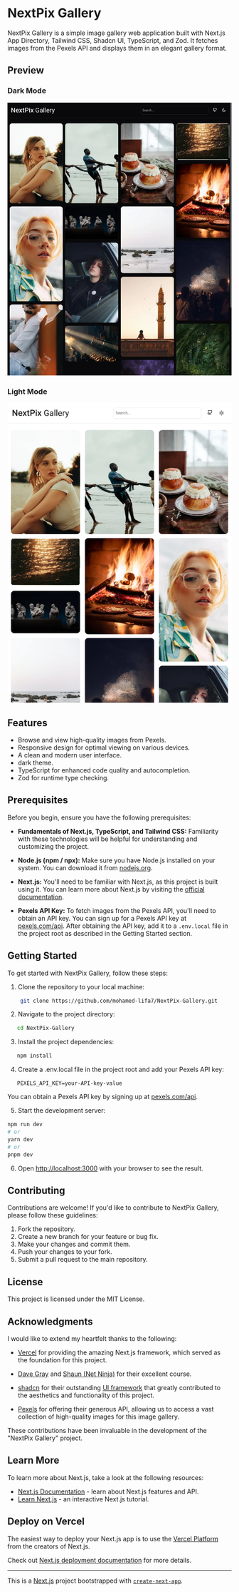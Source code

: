 # NextPix Gallery

NextPix Gallery is a simple image gallery web application built with Next.js App Directory, Tailwind CSS, Shadcn UI, TypeScript, and Zod. It fetches images from the Pexels API and displays them in an elegant gallery format.

## Preview

### Dark Mode

![Dark Mode Preview](./preview2.png)

### Light Mode

![Light Mode Preview](./preview1.png)

## Features

-  Browse and view high-quality images from Pexels.
-  Responsive design for optimal viewing on various devices.
-  A clean and modern user interface.
-  dark theme.
-  TypeScript for enhanced code quality and autocompletion.
-  Zod for runtime type checking.

## Prerequisites

Before you begin, ensure you have the following prerequisites:

-  **Fundamentals of Next.js, TypeScript, and Tailwind CSS:** Familiarity with these technologies will be helpful for understanding and customizing the project.

-  **Node.js (npm / npx):** Make sure you have Node.js installed on your system. You can download it from [nodejs.org](https://nodejs.org/).

-  **Next.js:** You'll need to be familiar with Next.js, as this project is built using it. You can learn more about Next.js by visiting the [official documentation](https://nextjs.org/docs).

-  **Pexels API Key:** To fetch images from the Pexels API, you'll need to obtain an API key. You can sign up for a Pexels API key at [pexels.com/api](https://www.pexels.com/api/). After obtaining the API key, add it to a `.env.local` file in the project root as described in the Getting Started section.

## Getting Started

To get started with NextPix Gallery, follow these steps:

1. Clone the repository to your local machine:

```bash
    git clone https://github.com/mohamed-lifa7/NextPix-Gallery.git
```

2. Navigate to the project directory:

```bash
   cd NextPix-Gallery
```

3. Install the project dependencies:

```bash
   npm install
```

4. Create a .env.local file in the project root and add your Pexels API key:

```plaintext
   PEXELS_API_KEY=your-API-key-value
```

You can obtain a Pexels API key by signing up at [pexels.com/api](https://www.pexels.com/api/).

5. Start the development server:

```bash
npm run dev
# or
yarn dev
# or
pnpm dev
```

6. Open [http://localhost:3000](http://localhost:3000) with your browser to see the result.

## Contributing

Contributions are welcome! If you'd like to contribute to NextPix Gallery, please follow these guidelines:

1. Fork the repository.
2. Create a new branch for your feature or bug fix.
3. Make your changes and commit them.
4. Push your changes to your fork.
5. Submit a pull request to the main repository.

## License

This project is licensed under the MIT License.

## Acknowledgments

I would like to extend my heartfelt thanks to the following:

-  [Vercel](https://vercel.com/) for providing the amazing Next.js framework, which served as the foundation for this project.

-  [Dave Gray](https://github.com/gitdagray) and [Shaun (Net Ninja)](https://github.com/iamshaunjp) for their excellent course.

- [shadcn](https://shadcn.com/) for their outstanding [UI framework](https://ui.shadcn.com/) that greatly contributed to the aesthetics and functionality of this project.

-  [Pexels](https://www.pexels.com/) for offering their generous API, allowing us to access a vast collection of high-quality images for this image gallery.

These contributions have been invaluable in the development of the "NextPix Gallery" project.

## Learn More

To learn more about Next.js, take a look at the following resources:

-  [Next.js Documentation](https://nextjs.org/docs) - learn about Next.js features and API.
-  [Learn Next.js](https://nextjs.org/learn) - an interactive Next.js tutorial.

## Deploy on Vercel

The easiest way to deploy your Next.js app is to use the [Vercel Platform](https://vercel.com/new?utm_medium=default-template&filter=next.js&utm_source=create-next-app&utm_campaign=create-next-app-readme) from the creators of Next.js.

Check out [Next.js deployment documentation](https://nextjs.org/docs/deployment) for more details.

---

This is a [Next.js](https://nextjs.org/) project bootstrapped with [`create-next-app`](https://github.com/vercel/next.js/tree/canary/packages/create-next-app).
